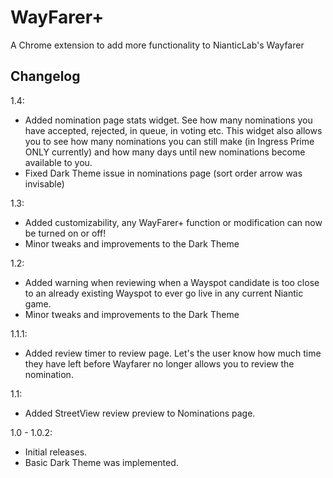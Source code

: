 # WayFarer+
A Chrome extension to add more functionality to NianticLab's Wayfarer

Changelog
---
1.4:
- Added nomination page stats widget. See how many nominations you have accepted, rejected, in queue, in voting etc. This widget also allows you to see how many nominations you can still make (in Ingress Prime ONLY currently) and how many days until new nominations become available to you.
- Fixed Dark Theme issue in nominations page (sort order arrow was invisable)

1.3:
- Added customizability, any WayFarer+ function or modification can now be turned on or off!
- Minor tweaks and improvements to the Dark Theme

1.2:
- Added warning when reviewing when a Wayspot candidate is too close to an already existing Wayspot to ever go live in any current Niantic game.
- Minor tweaks and improvements to the Dark Theme

1.1.1:
- Added review timer to review page. Let's the user know how much time they have left before Wayfarer no longer allows you to review the nomination.

1.1:
- Added StreetView review preview to Nominations page. 

1.0 - 1.0.2:
- Initial releases. 
- Basic Dark Theme was implemented.
